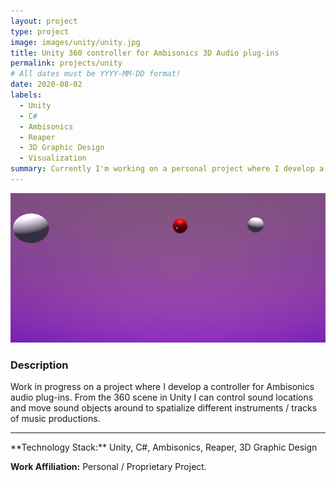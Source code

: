 ```yaml
---
layout: project
type: project
image: images/unity/unity.jpg
title: Unity 360 controller for Ambisonics 3D Audio plug-ins
permalink: projects/unity
# All dates must be YYYY-MM-DD format!
date: 2020-08-02
labels:
  - Unity
  - C#
  - Ambisonics
  - Reaper
  - 3D Graphic Design
  - Visualization
summary: Currently I'm working on a personal project where I develop a 360 controller for Ambisonics audio plug-ins. 
---
```



<img class="ui fluid bordered image" src="../images/unity/controller.png">


### Description


Work in progress on a project where I develop a controller for Ambisonics audio plug-ins. From the 360 scene in Unity I can control sound locations and move sound objects around to spatialize different instruments / tracks of music productions. 

<hr>
**Technology Stack:** Unity, C#, Ambisonics, Reaper, 3D Graphic Design

**Work Affiliation:** Personal / Proprietary Project.


